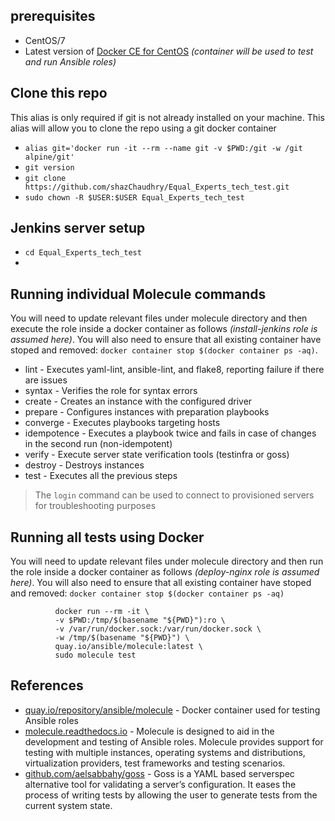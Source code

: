 ## prerequisites
- CentOS/7
- Latest version of [Docker CE for CentOS](https://docs.docker.com/install/linux/docker-ce/centos/) _(container will be used to test and run Ansible roles)_

## Clone this repo
This alias is only required if git is not already installed on your machine. This alias will allow you to clone the repo using a git docker container
- `alias git='docker run -it --rm --name git -v $PWD:/git -w /git alpine/git'`
- `git version`
- `git clone https://github.com/shazChaudhry/Equal_Experts_tech_test.git`
- `sudo chown -R $USER:$USER Equal_Experts_tech_test`

## Jenkins server setup
- `cd Equal_Experts_tech_test`
-

## Running individual Molecule commands
You will need to update relevant files under molecule directory and then execute the role inside a docker container as follows _(install-jenkins role is assumed here)_. You will also need to ensure that all existing container have stoped and removed: `docker container stop $(docker container ps -aq)`.
- lint - Executes yaml-lint, ansible-lint, and flake8, reporting failure if there are issues
- syntax - Verifies the role for syntax errors
- create - Creates an instance with the configured driver
- prepare - Configures instances with preparation playbooks
- converge - Executes playbooks targeting hosts
- idempotence - Executes a playbook twice and fails in case of changes in the second run (non-idempotent)
- verify - Execute server state verification tools (testinfra or goss)
- destroy - Destroys instances
- test - Executes all the previous steps
> The `login` command can be used to connect to provisioned servers for troubleshooting purposes

## Running all tests using Docker
You will need to update relevant files under molecule directory and then run the role inside a docker container as follows _(deploy-nginx role is assumed here)_. You will also need to ensure that all existing container have stoped and removed: `docker container stop $(docker container ps -aq)`
```
          docker run --rm -it \
          -v $PWD:/tmp/$(basename "${PWD}"):ro \
          -v /var/run/docker.sock:/var/run/docker.sock \
          -w /tmp/$(basename "${PWD}") \
          quay.io/ansible/molecule:latest \
          sudo molecule test
```

## References
- [quay.io/repository/ansible/molecule](https://quay.io/repository/ansible/molecule) - Docker container used for testing Ansible roles
- [molecule.readthedocs.io](https://molecule.readthedocs.io/en/latest/) - Molecule is designed to aid in the development and testing of Ansible roles. Molecule provides support for testing with multiple instances, operating systems and distributions, virtualization providers, test frameworks and testing scenarios.
- [github.com/aelsabbahy/goss](https://github.com/aelsabbahy/goss) - Goss is a YAML based serverspec alternative tool for validating a server’s configuration. It eases the process of writing tests by allowing the user to generate tests from the current system state.
